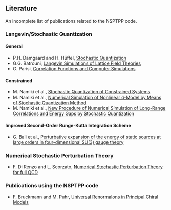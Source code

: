 ## Literature 

An incomplete list of publications related to the NSPTPP code. 

### Langevin/Stochastic Quantization 

#### General
* P.H. Damgaard and  H. Hüffel, [Stochastic Quantization](http://doi.org/10.1016/0370-1573%2887%2990144-x)
* G.G. Batrouni, [Langevin Simulations of Lattice Field Theories](https://journals.aps.org/prd/abstract/10.1103/PhysRevD.32.2736)
* G. Parisi, [Correlation Functions and Computer Simulations](http://dx.doi.org/10.1016/0550-3213%2881%2990056-0)

#### Constrained 
* M. Namiki et al., [Stochastic Quantization of Constrained Systems](http://doi.org/10.1143/ptp.72.350)
* M. Namiki et al., [Numerical Simulation of Nonlinear &sigma;-Model by Means of Stochastic Quantization Method](http://doi.org/10.1143/ptp.73.186)
* M. Namiki et al., [New Procedure of Numerical Simulation of Long-Range Correlations and Energy Gaps by Stochastic Quantization](http://doi.org/10.1143/ptp.76.501)

#### Improved Second-Order Runge-Kutta Integration Scheme
* G. Bali et al., [Perturbative expansion of the energy of static sources at large orders in four-dimensional SU(3) gauge theory](https://doi.org/10.1103/PhysRevD.87.094517)

### Numerical Stochastic Perturbation Theory 
* F. Di Renzo and L. Scorzato,  [Numerical Stochastic Perturbation Theory for full QCD](http://www.doi.org/10.1088/1126-6708/2004/10/073)

### Publications using the NSPTPP code 
* F. Bruckmann and M. Puhr, [Universal Renormalons in Principal Chiral Models](https://arxiv.org/abs/1906.09471)
